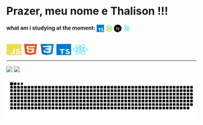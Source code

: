<h1> Prazer, meu nome e Thalison !!! </h1>
<p><strong>what am i studying at the moment: 
 <img align="center" alt="Thalison-CSS" height="20" width="20" src="https://raw.githubusercontent.com/devicons/devicon/master/icons/typescript/typescript-original.svg"> 
 <img align="center" alt="Thalison-CSS" height="20" width="20" src="https://raw.githubusercontent.com/devicons/devicon/master/icons/nodejs/nodejs-original.svg">
 <img align="center" alt="Thalison-CSS" height="20" width="20" src="https://raw.githubusercontent.com/devicons/devicon/master/icons/nextjs/nextjs-original.svg">
 <img align="center" alt="Thalison-CSS" height="20" width="20" src="https://raw.githubusercontent.com/devicons/devicon/master/icons/react/react-original.svg">
 </strong></p>

  <div style="display:inline-block"><br>
  <img align="center" alt="Thalison-Js" height="30" width="40" src="https://raw.githubusercontent.com/devicons/devicon/master/icons/javascript/javascript-plain.svg">
  <img align="center" alt="Thalison-HTML" height="30" width="40" src="https://raw.githubusercontent.com/devicons/devicon/master/icons/html5/html5-original.svg">
  <img align="center" alt="Thalison-CSS" height="30" width="40" src="https://raw.githubusercontent.com/devicons/devicon/master/icons/css3/css3-original.svg">
   <img align="center" alt="Thalison-CSS" height="30" width="40" src="https://raw.githubusercontent.com/devicons/devicon/master/icons/typescript/typescript-original.svg">
    <img align="center" alt="Thalison-CSS" height="30" width="40" src="https://raw.githubusercontent.com/devicons/devicon/master/icons/react/react-original.svg">
   
</div>
<hr>
<div>

  <a href = "mailto:thalison1998@gmail.com"><img src="https://img.shields.io/badge/-Gmail-%23333?style=for-the-badge&logo=gmail&logoColor=white" target="_blank"></a>
  <a href="https://www.linkedin.com/in/thalison-monteiro-701a57215" target="_blank"><img src="https://img.shields.io/badge/-LinkedIn-%230077B5?style=for-the-badge&logo=linkedin&logoColor=white" target="_blank"></a> 
 </div>
  
 ![Snake animation](https://github.com/thalison1998/thalison1998/blob/output/github-contribution-grid-snake.svg)
<!--
**thalison1998/Thalison1998** is a ✨ _special_ ✨ repository because its `README.md` (this file) appears on your GitHub profile.

Here are some ideas to get you started:

- 🔭 I’m currently working on ...
- 🌱 I’m currently learning ...
- 👯 I’m looking to collaborate on ...
- 🤔 I’m looking for help with ...
- 💬 Ask me about ...
- 📫 How to reach me: ...
- 😄 Pronouns: ...
- ⚡ Fun fact: ...
-->
